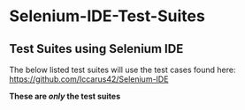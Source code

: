 # Selenium-IDE-Test-Suites

## Test Suites using Selenium IDE

The below listed test suites will use the test cases found here:
https://github.com/Iccarus42/Selenium-IDE


**These are _only_ the test suites**

